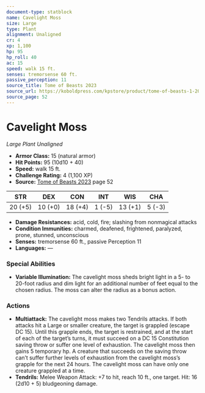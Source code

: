 ```yaml
---
document-type: statblock
name: Cavelight Moss
size: Large
type: Plant
alignment: Unaligned
cr: 4
xp: 1,100
hp: 95
hp_roll: 40
ac: 15
speed: walk 15 ft.
senses: tremorsense 60 ft. 
passive_perception: 11
source_title: Tome of Beasts 2023
source_url: https://koboldpress.com/kpstore/product/tome-of-beasts-1-2023-edition/
source_page: 52
---
```


# Cavelight Moss

*Large* *Plant* *Unaligned*

- **Armor Class:** 15 (natural armor)
- **Hit Points:** 95 (10d10 + 40)
- **Speed:** walk 15 ft.
- **Challenge Rating:** 4 (1,100 XP)
- **Source:** [Tome of Beasts 2023](https://koboldpress.com/kpstore/product/tome-of-beasts-1-2023-edition/) page 52

| STR | DEX | CON | INT | WIS | CHA |
| --- | --- | --- | --- | --- | --- |
| 20 (+5) | 10 (+0) | 18 (+4) | 1 (-5) | 13 (+1) | 5 (-3) |

- **Damage Resistances:** acid, cold, fire; slashing from nonmagical attacks
- **Condition Immunities:** charmed, deafened, frightened, paralyzed, prone, stunned, unconscious
- **Senses:** tremorsense 60 ft., passive Perception 11
- **Languages:** —

### Special Abilities

- **Variable Illumination:** The cavelight moss sheds bright light in a 5- to 20-foot radius and dim light for an additional number of feet equal to the chosen radius. The moss can alter the radius as a bonus action.

### Actions

- **Multiattack:** The cavelight moss makes two Tendrils attacks. If both attacks hit a Large or smaller creature, the target is grappled (escape DC 15). Until this grapple ends, the target is restrained, and at the start of each of the target’s turns, it must succeed on a DC 15 Constitution saving throw or suffer one level of exhaustion. The cavelight moss then gains 5 temporary hp. A creature that succeeds on the saving throw can’t suffer further levels of exhaustion from the cavelight moss’s grapple for the next 24 hours. The cavelight moss can have only one creature grappled at a time.
- **Tendrils:** Melee Weapon Attack: +7 to hit, reach 10 ft., one target. Hit: 16 (2d10 + 5) bludgeoning damage.
